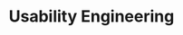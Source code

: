 ---
title: Usability Engineering
number: IST 413
description: EXAMPLE DESCRIPTION
bulletin-link: http://bulletins.psu.edu/undergrad/courses/i/ist/413
pathway-list: [Interactive Media Developer]
---